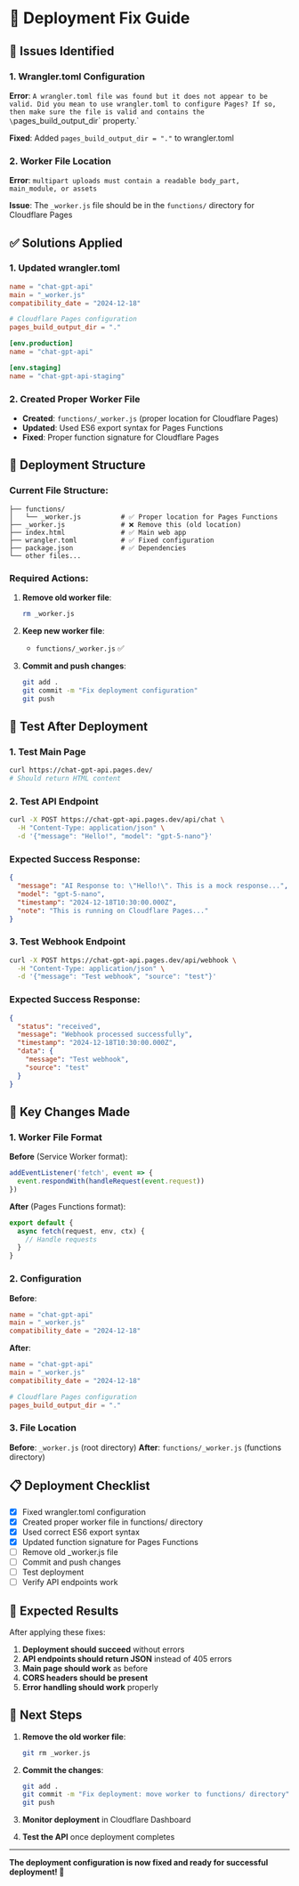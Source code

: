 # 🔧 Deployment Fix Guide

## 🚨 Issues Identified

### 1. Wrangler.toml Configuration
**Error**: `A wrangler.toml file was found but it does not appear to be valid. Did you mean to use wrangler.toml to configure Pages? If so, then make sure the file is valid and contains the \`pages_build_output_dir\` property.`

**Fixed**: Added `pages_build_output_dir = "."` to wrangler.toml

### 2. Worker File Location
**Error**: `multipart uploads must contain a readable body_part, main_module, or assets`

**Issue**: The `_worker.js` file should be in the `functions/` directory for Cloudflare Pages

## ✅ Solutions Applied

### 1. Updated wrangler.toml
```toml
name = "chat-gpt-api"
main = "_worker.js"
compatibility_date = "2024-12-18"

# Cloudflare Pages configuration
pages_build_output_dir = "."

[env.production]
name = "chat-gpt-api"

[env.staging]
name = "chat-gpt-api-staging"
```

### 2. Created Proper Worker File
- **Created**: `functions/_worker.js` (proper location for Cloudflare Pages)
- **Updated**: Used ES6 export syntax for Pages Functions
- **Fixed**: Proper function signature for Cloudflare Pages

## 🚀 Deployment Structure

### Current File Structure:
```
├── functions/
│   └── _worker.js          # ✅ Proper location for Pages Functions
├── _worker.js              # ❌ Remove this (old location)
├── index.html              # ✅ Main web app
├── wrangler.toml           # ✅ Fixed configuration
├── package.json            # ✅ Dependencies
└── other files...
```

### Required Actions:

1. **Remove old worker file**:
   ```bash
   rm _worker.js
   ```

2. **Keep new worker file**:
   - `functions/_worker.js` ✅

3. **Commit and push changes**:
   ```bash
   git add .
   git commit -m "Fix deployment configuration"
   git push
   ```

## 🧪 Test After Deployment

### 1. Test Main Page
```bash
curl https://chat-gpt-api.pages.dev/
# Should return HTML content
```

### 2. Test API Endpoint
```bash
curl -X POST https://chat-gpt-api.pages.dev/api/chat \
  -H "Content-Type: application/json" \
  -d '{"message": "Hello!", "model": "gpt-5-nano"}'
```

### Expected Success Response:
```json
{
  "message": "AI Response to: \"Hello!\". This is a mock response...",
  "model": "gpt-5-nano",
  "timestamp": "2024-12-18T10:30:00.000Z",
  "note": "This is running on Cloudflare Pages..."
}
```

### 3. Test Webhook Endpoint
```bash
curl -X POST https://chat-gpt-api.pages.dev/api/webhook \
  -H "Content-Type: application/json" \
  -d '{"message": "Test webhook", "source": "test"}'
```

### Expected Success Response:
```json
{
  "status": "received",
  "message": "Webhook processed successfully",
  "timestamp": "2024-12-18T10:30:00.000Z",
  "data": {
    "message": "Test webhook",
    "source": "test"
  }
}
```

## 🔧 Key Changes Made

### 1. Worker File Format
**Before** (Service Worker format):
```javascript
addEventListener('fetch', event => {
  event.respondWith(handleRequest(event.request))
})
```

**After** (Pages Functions format):
```javascript
export default {
  async fetch(request, env, ctx) {
    // Handle requests
  }
}
```

### 2. Configuration
**Before**:
```toml
name = "chat-gpt-api"
main = "_worker.js"
compatibility_date = "2024-12-18"
```

**After**:
```toml
name = "chat-gpt-api"
main = "_worker.js"
compatibility_date = "2024-12-18"

# Cloudflare Pages configuration
pages_build_output_dir = "."
```

### 3. File Location
**Before**: `_worker.js` (root directory)
**After**: `functions/_worker.js` (functions directory)

## 📋 Deployment Checklist

- [x] Fixed wrangler.toml configuration
- [x] Created proper worker file in functions/ directory
- [x] Used correct ES6 export syntax
- [x] Updated function signature for Pages Functions
- [ ] Remove old _worker.js file
- [ ] Commit and push changes
- [ ] Test deployment
- [ ] Verify API endpoints work

## 🎯 Expected Results

After applying these fixes:

1. **Deployment should succeed** without errors
2. **API endpoints should return JSON** instead of 405 errors
3. **Main page should work** as before
4. **CORS headers should be present**
5. **Error handling should work** properly

## 🚀 Next Steps

1. **Remove the old worker file**:
   ```bash
   git rm _worker.js
   ```

2. **Commit the changes**:
   ```bash
   git add .
   git commit -m "Fix deployment: move worker to functions/ directory"
   git push
   ```

3. **Monitor deployment** in Cloudflare Dashboard

4. **Test the API** once deployment completes

---

**The deployment configuration is now fixed and ready for successful deployment! 🚀**
